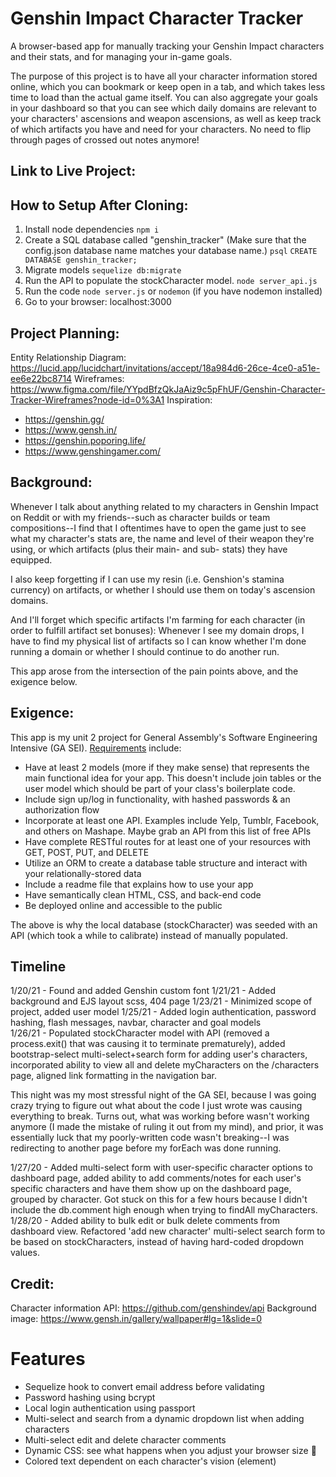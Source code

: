# Genshin Impact Character Tracker
A browser-based app for manually tracking your Genshin Impact characters and their stats, and for managing your in-game goals.

The purpose of this project is to have all your character information stored online, which you can bookmark or keep open in a tab, and which takes less time to load than the actual game itself. You can also aggregate your goals in your dashboard so that you can see which daily domains are relevant to your characters' ascensions and weapon ascensions, as well as keep track of which artifacts you have and need for your characters. No need to flip through pages of crossed out notes anymore! 

## Link to Live Project:

## How to Setup After Cloning:
1. Install node dependencies
`npm i`
2. Create a SQL database called "genshin_tracker" (Make sure that the config.json database name matches your database name.)
`psql`
`CREATE DATABASE genshin_tracker;`
3. Migrate models
`sequelize db:migrate`
4. Run the API to populate the stockCharacter model.
`node server_api.js`
5. Run the code
`node server.js` or `nodemon` (if you have nodemon installed)
6. Go to your browser: localhost:3000

## Project Planning:
Entity Relationship Diagram: https://lucid.app/lucidchart/invitations/accept/18a984d6-26ce-4ce0-a51e-ee6e22bc8714
Wireframes: https://www.figma.com/file/YYpdBfzQkJaAiz9c5pFhUF/Genshin-Character-Tracker-Wireframes?node-id=0%3A1
Inspiration: 
- https://genshin.gg/
- https://www.gensh.in/
- https://genshin.poporing.life/
- https://www.genshingamer.com/

## Background:
Whenever I talk about anything related to my characters in Genshin Impact on Reddit or with my friends--such as character builds or team compositions--I find that I oftentimes have to open the game just to see what my character's stats are, the name and level of their weapon they're using, or which artifacts (plus their main- and sub- stats) they have equipped. 

I also keep forgetting if I can use my resin (i.e. Genshion's stamina currency) on artifacts, or whether I should use them on today's ascension domains. 

And I'll forget which specific artifacts I'm farming for each character (in order to fulfill artifact set bonuses): Whenever I see my domain drops, I have to find my physical list of artifacts so I can know whether I'm done running a domain or whether I should continue to do another run.

This app arose from the intersection of the pain points above, and the exigence below. 

## Exigence: 
This app is my unit 2 project for General Assembly's Software Engineering Intensive (GA SEI). [Requirements](https://github.com/patricia-pan/project2_ideas) include:
- Have at least 2 models (more if they make sense) that represents the main functional idea for your app. This doesn't include join tables or the user model which should be part of your class's boilerplate code.
- Include sign up/log in functionality, with hashed passwords & an authorization flow
- Incorporate at least one API. Examples include Yelp, Tumblr, Facebook, and others on Mashape. Maybe grab an API from this list of free APIs
- Have complete RESTful routes for at least one of your resources with GET, POST, PUT, and DELETE
- Utilize an ORM to create a database table structure and interact with your relationally-stored data
- Include a readme file that explains how to use your app
- Have semantically clean HTML, CSS, and back-end code
- Be deployed online and accessible to the public

The above is why the local database (stockCharacter) was seeded with an API (which took a while to calibrate) instead of manually populated.

## Timeline
1/20/21 - Found and added Genshin custom font
1/21/21 - Added background and EJS layout scss, 404 page
1/23/21 - Minimized scope of project, added user model
1/25/21 - Added login authentication, password hashing, flash messages, navbar, character and goal models  
1/26/21 - Populated stockCharacter model with API (removed a process.exit() that was causing it to terminate prematurely), added bootstrap-select multi-select+search form for adding user's characters, incorporated ability to view all and delete myCharacters on the /characters page, aligned link formatting in the navigation bar.

This night was my most stressful night of the GA SEI, because I was going crazy trying to figure out what about the code I just wrote was causing everything to break. Turns out, what was working before wasn't working anymore (I made the mistake of ruling it out from my mind), and prior, it was essentially luck that my poorly-written code wasn't breaking--I was redirecting to another page before my forEach was done running. 

1/27/20 - Added multi-select form with user-specific character options to dashboard page, added ability to add comments/notes for each user's specific characters and have them show up on the dashboard page, grouped by character. Got stuck on this for a few hours because I didn't include the db.comment high enough when trying to findAll myCharacters.
1/28/20 - Added ability to bulk edit or bulk delete comments from dashboard view. Refactored 'add new character' multi-select search form to be based on stockCharacters, instead of having hard-coded dropdown values.

## Credit:
Character information API: https://github.com/genshindev/api
Background image: https://www.gensh.in/gallery/wallpaper#lg=1&slide=0 

# Features
- Sequelize hook to convert email address before validating 
- Password hashing using bcrypt
- Local login authentication using passport
- Multi-select and search from a dynamic dropdown list when adding characters
- Multi-select edit and delete character comments
- Dynamic CSS: see what happens when you adjust your browser size 👀
- Colored text dependent on each character's vision (element)
